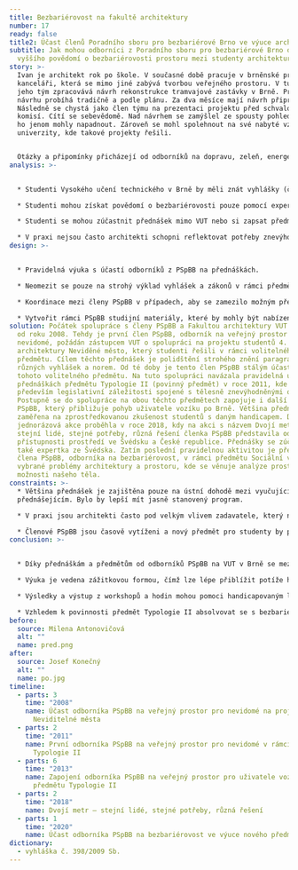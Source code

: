 ```yaml
---
title: Bezbariérovost na fakultě architektury
number: 17
ready: false
title2: Účast členů Poradního sboru pro bezbariérové Brno ve výuce architektury
subtitle: Jak mohou odborníci z Poradního sboru pro bezbariérové Brno docílit
  vyššího povědomí o bezbariérovosti prostoru mezi studenty architektury v Brně?
story: >-
  Ivan je architekt rok po škole. V současné době pracuje v brněnské projekční
  kanceláři, která se mimo jiné zabývá tvorbou veřejného prostoru. V tuto chvíli
  jeho tým zpracovává návrh rekonstrukce tramvajové zastávky v Brně. Práce na
  návrhu probíhá tradičně a podle plánu. Za dva měsíce mají návrh připravený.
  Následně se chystá jako člen týmu na prezentaci projektu před schvalovací
  komisí. Cítí se sebevědomě. Nad návrhem se zamýšlel ze spousty pohledů, které
  ho jenom mohly napadnout. Zároveň se mohl spolehnout na své nabyté vzdělání z
  univerzity, kde takové projekty řešili. 


  Otázky a připomínky přicházejí od odborníků na dopravu, zeleň, energetické sítě, přičemž na všechny dokáže odpovědět a reagovat, tak aby uspokojil požadavky jednotlivých expertů. Náhle ale přichází dotaz na bezbariérový přístup pro uživatele vozíku a nevidomé osoby. Ivan najednou ztrácí půdu pod nohama a neví, co má říct. Na bezbariérovost se zaměřil pouze snížením obrubníku, což podle přítomných expertů na bezbariérovost není dostatečné. O příslušné vyhlášce slyšel už někdy, ale nedokáže její znalost dobře aplikovat do praxe. Chybí vodící linie, sklon na přechodu je příliš strmý a itinerář je umístěn chaoticky. Celý projekt se musí předělat. Kdyby se tak o tuto problematiku více zajímal již na univerzitě...
analysis: >-
  

  * Studenti Vysokého učení technického v Brně by měli znát vyhlášky (č. 398/2009 Sb.) a zákony týkající se bezbariérovosti, nicméně nemají kontakt s experty z praxe, kteří se o tyto zákony zasazují.

  * Studenti mohou získat povědomí o bezbariérovosti pouze pomocí expertů na různých přednáškách. 

  * Studenti se mohou zúčastnit přednášek mimo VUT nebo si zapsat předměty z jiných univerzit, což je administrativní zátěž.

  * V praxi nejsou často architekti schopni reflektovat potřeby znevýhodněných skupin, jakou jsou například uživatelé vozíku nebo osoby s postižením zraku.
design: >-
  

  * Pravidelná výuka s účastí odborníků z PSpBB na přednáškách.

  * Neomezit se pouze na strohý výklad vyhlášek a zákonů v rámci předmětů, ale přejít k zážitkové výuce. 

  * Koordinace mezi členy PSpBB v případech, aby se zamezilo možným překryvům v náplni přednášky.

  * Vytvořit rámci PSpBB studijní materiály, které by mohly být nabízeny i jiným univerzitám.
solution: Počátek spolupráce s členy PSpBB a Fakultou architektury VUT se datuje
  od roku 2008. Tehdy je první člen PSpBB, odborník na veřejný prostor pro
  nevidomé, požádán zástupcem VUT o spolupráci na projektu studentů 4. ročníku
  architektury Neviděné město, který studenti řešili v rámci volitelného
  předmětu. Cílem těchto přednášek je polidštění strohého znění paragrafů
  různých vyhlášek a norem. Od té doby je tento člen PSpBB stálým účastníkem
  tohoto volitelného předmětu. Na tuto spolupráci navázala pravidelná účast na
  přednáškách předmětu Typologie II (povinný předmět) v roce 2011, kde se řeší
  především legislativní záležitosti spojené s tělesně znevýhodněnými osobami.
  Postupně se do spolupráce na obou těchto předmětech zapojuje i další člen
  PSpBB, který přibližuje pohyb uživatele vozíku po Brně. Většina přednášek je
  zaměřena na zprostředkovanou zkušenost studentů s daným handicapem. Další
  jednorázová akce proběhla v roce 2018, kdy na akci s názvem Dvojí metr –
  stejní lidé, stejné potřeby, různá řešení členka PSpBB představila odlišnosti
  přístupnosti prostředí ve Švédsku a České republice. Přednášky se zúčastnila
  také expertka ze Švédska. Zatím poslední pravidelnou aktivitou je přednáška
  člena PSpBB, odborníka na bezbariérovost, v rámci předmětu Sociální vědy a
  vybrané problémy architektury a prostoru, kde se věnuje analýze prostoru skrze
  možnosti našeho těla.
constraints: >-
  * Většina přednášek je zajištěna pouze na ústní dohodě mezi vyučujícím a
  přednášejícím. Bylo by lepší mít jasně stanovený program. 

  * V praxi jsou architekti často pod velkým vlivem zadavatele, který nemusí bezbariérovosti věnovat takovou pozornost a četnost a kvalita výuky je řešením problému pouze z jedné strany.

  * Členové PSpBB jsou časově vytíženi a nový předmět pro studenty by pro ně znamenal další časovou zátěž.
conclusion: >-
  

  * Díky přednáškám a předmětům od odborníků PSpBB na VUT v Brně se mezi studenty, potažmo absolventy architektury zvýší orientace v problematice bezbariérovosti.

  * Výuka je vedena zážitkovou formou, čímž lze lépe přiblížit potíže handicapovaných lidí při pohybu ve veřejném prostoru. 

  * Výsledky a výstup z workshopů a hodin mohou pomoci handicapovaným lidem v běžném životě.

  * Vzhledem k povinnosti předmět Typologie II absolvovat se s bezbariérovostí seznámí všichni studenti oboru (cca 70 studentů).
before:
  source: Milena Antonovičová
  alt: ""
  name: pred.png
after:
  source: Josef Konečný
  alt: ""
  name: po.jpg
timeline:
  - parts: 3
    time: "2008"
    name: Účast odborníka PSpBB na veřejný prostor pro nevidomé na projektu
      Neviditelné města
  - parts: 2
    time: "2011"
    name: První odborníka PSpBB na veřejný prostor pro nevidomé v rámci předmětu
      Typologie II
  - parts: 6
    time: "2013"
    name: Zapojení odborníka PSpBB na veřejný prostor pro uživatele vozíku do výuky
      předmětu Typologie II
  - parts: 2
    time: "2018"
    name: Dvojí metr – stejní lidé, stejné potřeby, různá řešení
  - parts: 1
    time: "2020"
    name: Účast odborníka PSpBB na bezbariérovost ve výuce nového předmětu
dictionary:
  - vyhláška č. 398/2009 Sb.
---
```

